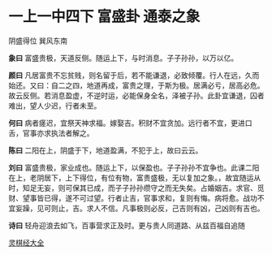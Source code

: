 # 一上一中四下 富盛卦 通泰之象

阴盛得位 巽风东南

**象曰** 富盛贵极，天道反侧。随运上下，与时消息。子子孙孙，以万以亿。

**颜曰** 凡居富贵不忘贫贱，则名留于后，若不能谦退，必致倾覆。行人在远，久而始还。又曰：自二之四，地道再成，富贵之理，于斯为极。居满必亏，居高必危。故云反侧。若消息盈虚，不逆时运，必能保身全名，泽被子孙。此卦宜谦退，囚者难出，望人少迟，行者未至。

**何曰** 病者瘥迟，宜祭天神求福。嫁娶吉。积财不宜贪加。远行者不宜，更进口舌，官事亦求执法者解之。

**陈曰** 二阳在上，阴盛于下，地道盈满，不犯于上，故曰云云。

**刘曰** 富盛贵极，家业成也。随运上下，以保盈也。子子孙孙不宜争也。此课二阳在上，老阴居下，上下得位，有位有物，富贵盛极，无以复加之象。，故宜随运从时，知足无妄，则可保其已成，而子子孙孙缵守之而无失矣。占婚姻吉。求官、觅财、望事皆已得，遂不可过望。行者止吉，官事求和，复则有悔。病将愈。战功不宜妄躁，见可则止，吉。求人不信。凡事极则必反，己吉则有凶，己凶则有吉也。

**诗曰** 轻舟迎浪去如飞，百事营求正及时。更与贵人同道路、从兹百福自追随

[灵棋经大全](README.md)
